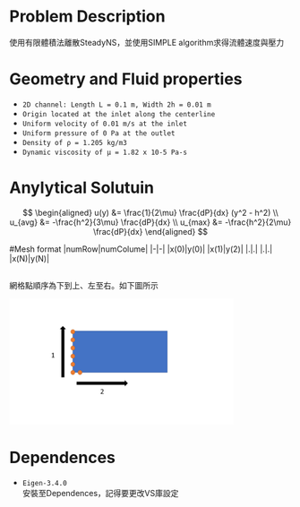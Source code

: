 # Problem Description
使用有限體積法離散SteadyNS，並使用SIMPLE algorithm求得流體速度與壓力

# Geometry and Fluid properties
+ `2D channel: Length L = 0.1 m, Width 2h = 0.01 m `
+ `Origin located at the inlet along the centerline `
+ `Uniform velocity of 0.01 m/s at the inlet `
+ `Uniform pressure of 0 Pa at the outlet`
+ `Density of ρ = 1.205 kg/m3 `
+ `Dynamic viscosity of μ = 1.82 x 10-5 Pa-s`

# Anylytical Solutuin
$$
\begin{aligned}
u(y) &= \frac{1}{2\mu} \frac{dP}{dx} (y^2 - h^2) \\
u_{avg} &= -\frac{h^2}{3\mu} \frac{dP}{dx} \\
u_{max} &= -\frac{h^2}{2\mu} \frac{dP}{dx}
\end{aligned}
$$

#Mesh format
|numRow|numColume|
|-|-|
|x(0)|y(0)|
|x(1)|y(2)|
|.|.|
|.|.|
|x(N)|y(N)|
##  
網格點順序為下到上、左至右。如下圖所示  
  
<img src="https://github.com/KWGHG/FVM_SIMPLE_2D_SteadyLaminarNS/blob/main/mesh%20format.jpg" width="400" />

# Dependences
+ `Eigen-3.4.0`  
  安裝至Dependences，記得要更改VS庫設定
